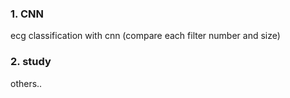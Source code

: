 ### 1. CNN

ecg classification with cnn (compare each filter number and size)

### 2. study

others..
